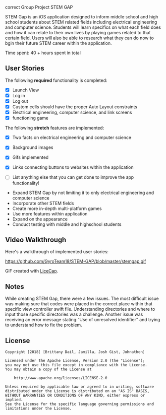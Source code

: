 correct Group Project STEM GAP

STEM Gap is an iOS application designed to inform middle school and high school students about STEM related fields including electrical engineering and computer science. Students will learn specifics on what each field does and how it can relate to their own lives by playing games related to that certain field. Users will also be able to research what they can do now to bgin their future STEM career within the application.


Time spent:  40 + hours spent in total

## User Stories

The following **required** functionality is completed:

- [X] Launch View
- [X] Log in 
- [X] Log out
- [X] Custom cells should have the proper Auto Layout constraints
- [X] Electrical engineering, computer science, and link screens
- [X] functioning game

The following **stretch** features are implemented:
- [X] Two facts on electrical engineering and computer science
- [X] Background images
- [X] Gifs implemented 
- [X] Links connecting buttons to websites within the application


- [ ] List anything else that you can get done to improve the app functionality!
- Expand STEM Gap by not limiting it to only electrical engineering and computer science
- Incorporate other STEM fields
- Create more in-depth multi-platform games
- Use more features within application
- Expand on the appearance
- Conduct testing with middle and highschool students



## Video Walkthrough

Here's a walkthrough of implemented user stories:

https://github.com/GyroTeam18/STEM-GAP/blob/master/stemgap.gif

GIF created with [LiceCap](http://www.cockos.com/licecap/).

## Notes

While creating STEM Gap, there were a few issues. The most difficult issue was making sure that codes were placed in the correct place within that specific view controller swift file. Understanding directories and where to input those specific directories was a challenge. Another issue was receiving an error message stating “Use of unresolved identifier” and trying to understand how to fix the problem.

## License

    Copyright [2018] [Brittany Dail, Jamilla, Josh Gist, Johnathon]

    Licensed under the Apache License, Version 2.0 (the "License");
    you may not use this file except in compliance with the License.
    You may obtain a copy of the License at

        http://www.apache.org/licenses/LICENSE-2.0

    Unless required by applicable law or agreed to in writing, software
    distributed under the License is distributed on an "AS IS" BASIS,
    WITHOUT WARRANTIES OR CONDITIONS OF ANY KIND, either express or implied.
    See the License for the specific language governing permissions and
    limitations under the License.
